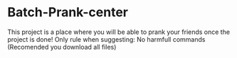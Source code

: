# Batch-Prank-center
This project is a place where you will be able to prank your friends once the project is done!
Only rule when suggesting: No harmfull commands
(Recomended you download all files)
